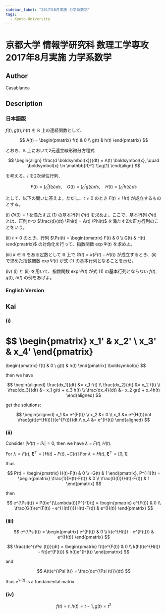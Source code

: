 ```yaml
---
sidebar_label: "2017年8月実施 力学系数学"
tags:
  - Kyoto-University
---
```

# 京都大学 情報学研究科 数理工学専攻 2017年8月実施 力学系数学

## **Author**
Casablanca

## **Description**
### 日本語版
$f(t), g(t), h(t)$ を $\mathbb{R}$ 上の連続関数として、

$$
A(t) = \begin{pmatrix}
f(t) & 0 \\ g(t) & h(t)
\end{pmatrix}
$$

とおき、$\mathbb{R}$ 上において2元連立線形微分方程式

$$
\begin{align}
\frac{d \boldsymbol{x}}{dt} = A(t) \boldsymbol{x}, \quad \boldsymbol{x} \in \mathbb{R}^2 \tag{1}
\end{align}
$$

を考える。$I$ を2次単位行列、

$$
F(t) = \int_0^t f(s)ds, \quad G(t) = \int_0^t g(s)ds, \quad H(t) = \int_0^t h(s)ds
$$

として、以下の問いに答えよ。ただし、$t \neq 0$ のとき $F(t) \neq H(t)$ が成立するものとする。

(i) $\Phi(0) = I$ を満たす式 (1) の基本行列 $\Phi(t)$ を求めよ。ここで、基本行列 $\Phi(t)$ とは、正則かつ $\frac{d}{dt} \Phi(t) = A(t) \Phi(t)$ を満たす2次正方行列のことをいう。

(ii) $t \neq 0$ のとき、行列 $\Psi(t) = \begin{pmatrix} F(t) & 0 \\ G(t) & H(t) \end{pmatrix}$ の対角化を行って、指数関数 $\exp \Psi(t)$ を求めよ。

(iii) $k \in \mathbb{R}$ をある定数として $\mathbb{R}$ 上で $G(t) = k(F(t) - H(t))$ が成立するとき、(ii) で求めた指数関数 $\exp \Psi(t)$ が式 (1) の基本行列となることを示せ。

(iv) (i) と (ii) を用いて、指数関数 $\exp \Psi(t)$ が式 (1) の基本行列とならない $f(t)$, $g(t)$, $h(t)$ の例をあげよ。

### English Version


## **Kai**
### (i)

$$
\begin{pmatrix}
x_1' & x_2' \\
x_3' & x_4'
\end{pmatrix}
=
\begin{pmatrix}
f(t) & 0 \\
g(t) & h(t)
\end{pmatrix}
\boldsymbol{x}
$$

then we have

$$
\begin{aligned}
\frac{dx_1}{dt} &= x_1 f(t) \\
\frac{dx_2}{dt} &= x_2 f(t) \\
\frac{dx_3}{dt} &= x_1 g(t) + x_3 h(t) \\
\frac{dx_4}{dt} &= x_2 g(t) + x_4h(t)
\end{aligned}
$$

get the solutions:

$$
\begin{aligned}
x_1 &= e^{F(t)} \\
x_2 &= 0 \\
x_3 &= e^{H(t)}\int \frac{g(t)e^{H(t)}}{e^{F(t)}}dt \\
x_4 &= e^{H(t)}
\end{aligned}
$$

### (ii)
Consider $|\Psi(t) - I\lambda| = 0$, then we have $\lambda$ = $F(t), H(t)$.

For $\lambda = F(t)$, $\boldsymbol{\xi}^\top = [H(t) - F(t), -G(t)]$
For $\lambda = H(t)$, $\boldsymbol{\xi}^\top = [0,1]$

thus

$$
P(t) = \begin{pmatrix}
H(t)-F(t) & 0 \\
-G(t) & 1
\end{pmatrix},
P^{-1}(t) = 
\begin{pmatrix}
\frac{1}{H(t)-F(t)} & 0 \\
\frac{G(t)}{H(t)-F(t)} & 1
\end{pmatrix}
$$

then

$$
e^{\Psi(t)} = P(t)e^{\Lambda(t)}P^{-1}(t) = 
\begin{pmatrix}
e^{F(t)} & 0 \\
\frac{G(t)(e^{F(t)} - e^{H(t)})}{H(t)-F(t)} & e^{H(t)}
\end{pmatrix}
$$

### (iii)

$$
e^{\Psi(t)} = 
\begin{pmatrix}
e^{F(t)} & 0 \\
k(e^{H(t)} - e^{F(t)}) & e^{H(t)}
\end{pmatrix}
$$

$$
\frac{de^{\Psi (t)}}{dt} = 
\begin{pmatrix}
f(t)e^{F(t)} & 0 \\
k(h(t)e^{H(t)} - f(t)e^{F(t)}) & h(t)e^{H(t)}
\end{pmatrix}
$$

and

$$
A(t)e^{\Psi (t)} = \frac{de^{\Psi (t)}}{dt}
$$

thus $e^{\Psi (t)}$ is a fundamental matrix.

### (iv)

$$
f(t) = t, h(t) = t-1, g(t) = t^2
$$
